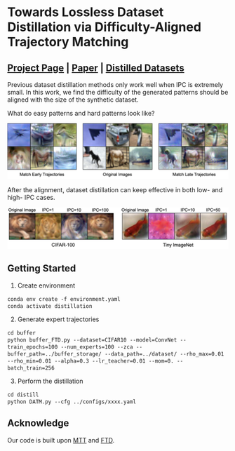 # Towards Lossless Dataset Distillation via Difficulty-Aligned Trajectory Matching

## [Project Page]() | [Paper]() | [Distilled Datasets](https://drive.google.com/drive/folders/1kZlYgiVrmFEz0OUyxnww3II7FBPQe7W0)
Previous dataset distillation methods only work well when IPC is extremely small.
In this work, we find the difficulty of the generated patterns should be aligned with the size of the synthetic dataset.

What do easy patterns and hard patterns look like?

![image](figures/visualization.png)

After the alignment, dataset distillation can keep effective in both low- and high- IPC cases.

![image](figures/visualization_ipc.png)
## Getting Started
1. Create environment
```
conda env create -f environment.yaml
conda activate distillation
```
2. Generate expert trajectories
```
cd buffer
python buffer_FTD.py --dataset=CIFAR10 --model=ConvNet --train_epochs=100 --num_experts=100 --zca --buffer_path=../buffer_storage/ --data_path=../dataset/ --rho_max=0.01 --rho_min=0.01 --alpha=0.3 --lr_teacher=0.01 --mom=0. --batch_train=256
```
3. Perform the distillation
```
cd distill
python DATM.py --cfg ../configs/xxxx.yaml
```
## Acknowledge
Our code is built upon [MTT](https://github.com/GeorgeCazenavette/mtt-distillation) and [FTD](https://github.com/AngusDujw/FTD-distillation).
